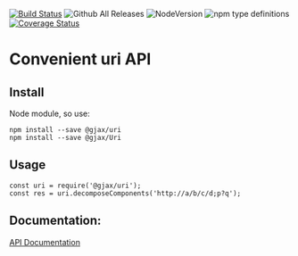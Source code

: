 [![Build Status](https://travis-ci.org/gratex/uri.svg?branch=readme)](https://travis-ci.org/gratex/uri)
![Github All Releases](https://img.shields.io/github/downloads/gratex/uri/total.svg)
![NodeVersion](https://img.shields.io/node/v/@gjax/uri.svg)
![npm type definitions](https://img.shields.io/npm/types/@gjax/uri.svg)
[![Coverage Status](https://coveralls.io/repos/github/gratex/uri/badge.svg?branch=readme)](https://coveralls.io/github/gratex/uri?branch=readme)


# Convenient uri API


## Install
Node module, so use:

```
npm install --save @gjax/uri  
npm install --save @gjax/Uri  
```

## Usage

```
const uri = require('@gjax/uri');  
const res = uri.decomposeComponents('http://a/b/c/d;p?q');  
```

## Documentation:
[API Documentation](http://gratex.github.io/uri/doc/api/index.html)
